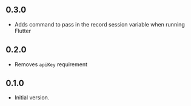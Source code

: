 ## 0.3.0

- Adds command to pass in the record session variable when running Flutter

## 0.2.0

- Removes `apiKey` requirement

## 0.1.0

- Initial version.
